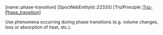 ﻿---
type: TrizPrincipleSub
aliases:
- phase-transition
license: CC BY-SA 4.0
copyright: https://github.com/SpocWeb
IsDeleted: false
IsReadOnly: false
Confidential: public
tags: 
- Triz/Principle/Sub
---
[name::phase-transition]
[SpocWebEntityId::22320]
[TrizPrinciple::[Triz-Phase_transition](tech/Triz/Principle/Triz-Phase_transition.md)]

Use phenomena occurring during phase transitions (e.g. volume changes, loss or absorption of heat, etc.).
